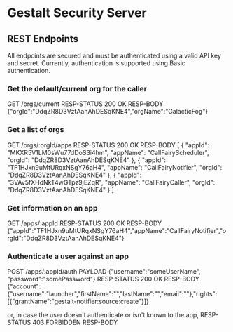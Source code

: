 # Gestalt Security Server

## REST Endpoints

All endpoints are secured and must be authenticated using a valid API key and secret. Currently, authentication is supported using Basic authentication.

### Get the default/current org for the caller
GET /orgs/current
RESP-STATUS 200 OK
RESP-BODY {"orgId":"DdqZR8D3VztAanAhDESqKNE4","orgName":"GalacticFog"}

### Get a list of orgs
GET /orgs/:orgId/apps
RESP-STATUS 200 OK
RESP-BODY
[
    {
        "appId": "MKXR5V1LM0sWu77dDoS3i4hm",
        "appName": "CallFairyScheduler",
        "orgId": "DdqZR8D3VztAanAhDESqKNE4"
    },
    {
        "appId": "TF1HJxn9uMtURqxNSgY76aH4",
        "appName": "CallFairyNotifier",
        "orgId": "DdqZR8D3VztAanAhDESqKNE4"
    },
    {
        "appId": "3VAv5fXHdNkT4wGTpz9jEZqR",
        "appName": "CallFairyCaller",
        "orgId": "DdqZR8D3VztAanAhDESqKNE4"
    }
]

### Get information on an app
GET /apps/:appId
RESP-STATUS 200 OK
RESP-BODY {"appId":"TF1HJxn9uMtURqxNSgY76aH4","appName":"CallFairyNotifier","orgId":"DdqZR8D3VztAanAhDESqKNE4"}

### Authenticate a user against an app
POST /apps/:appId/auth
PAYLOAD {"username":"someUserName", "password":"somePassword"}
RESP-STATUS 200 OK
RESP-BODY {"account":{"username":"launcher","firstName":"","lastName":"","email":""},"rights":[{"grantName":"gestalt-notifier:source:create"}]}

or, in case the user doesn't authenticate or isn't known to the app,
RESP-STATUS 403 FORBIDDEN
RESP-BODY <empty>
